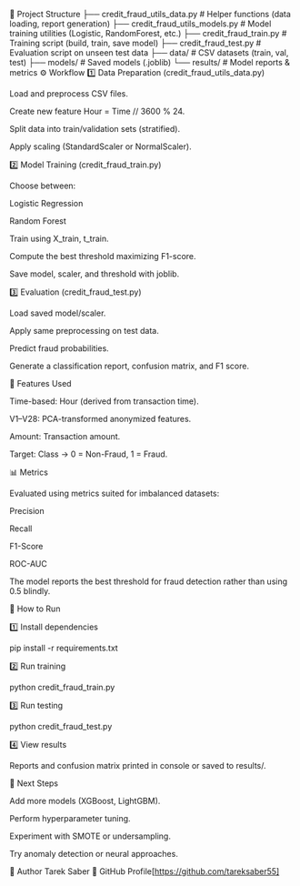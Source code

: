 📂 Project Structure
├── credit_fraud_utils_data.py   # Helper functions (data loading, report generation)
├── credit_fraud_utils_models.py # Model training utilities (Logistic, RandomForest, etc.)
├── credit_fraud_train.py        # Training script (build, train, save model)
├── credit_fraud_test.py         # Evaluation script on unseen test data
├── data/                        # CSV datasets (train, val, test)
├── models/                      # Saved models (.joblib)
└── results/                     # Model reports & metrics
⚙️ Workflow
1️⃣ Data Preparation (credit_fraud_utils_data.py)

Load and preprocess CSV files.

Create new feature Hour = Time // 3600 % 24.

Split data into train/validation sets (stratified).

Apply scaling (StandardScaler or NormalScaler).

2️⃣ Model Training (credit_fraud_train.py)

Choose between:

Logistic Regression

Random Forest

Train using X_train, t_train.

Compute the best threshold maximizing F1-score.

Save model, scaler, and threshold with joblib.

3️⃣ Evaluation (credit_fraud_test.py)

Load saved model/scaler.

Apply same preprocessing on test data.

Predict fraud probabilities.

Generate a classification report, confusion matrix, and F1 score.

🧮 Features Used

Time-based: Hour (derived from transaction time).

V1–V28: PCA-transformed anonymized features.

Amount: Transaction amount.

Target: Class → 0 = Non-Fraud, 1 = Fraud.

📊 Metrics

Evaluated using metrics suited for imbalanced datasets:

Precision

Recall

F1-Score

ROC-AUC

The model reports the best threshold for fraud detection rather than using 0.5 blindly.

🚀 How to Run

1️⃣ Install dependencies

pip install -r requirements.txt


2️⃣ Run training

python credit_fraud_train.py


3️⃣ Run testing

python credit_fraud_test.py


4️⃣ View results

Reports and confusion matrix printed in console or saved to results/.

📌 Next Steps

Add more models (XGBoost, LightGBM).

Perform hyperparameter tuning.

Experiment with SMOTE or undersampling.

Try anomaly detection or neural approaches.

👤 Author
Tarek Saber
📎 GitHub Profile[https://github.com/tareksaber55]

